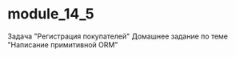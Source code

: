 # module_14_5
Задача "Регистрация покупателей" Домашнее задание по теме "Написание примитивной ORM"
